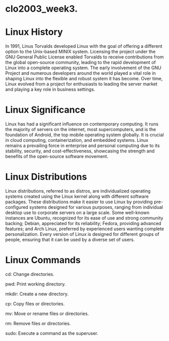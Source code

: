 # clo2003_week3.
# Linux History
In 1991, Linus Torvalds developed Linux with the goal of offering a different option to the Unix-based MINIX system. Licensing the project under the GNU General Public License enabled Torvalds to receive contributions from the global open-source community, leading to the rapid development of Linux into a complete operating system. The early involvement of the GNU Project and numerous developers around the world played a vital role in shaping Linux into the flexible and robust system it has become. Over time, Linux evolved from a project for enthusiasts to leading the server market and playing a key role in business settings.

# Linux Significance
Linux has had a significant influence on contemporary computing. It runs the majority of servers on the internet, most supercomputers, and is the foundation of Android, the top mobile operating system globally. It is crucial in cloud computing, containerization, and embedded systems. Linux remains a prevailing force in enterprise and personal computing due to its stability, security, and cost-effectiveness, showcasing the strength and benefits of the open-source software movement.

# Linux Distributions
Linux distributions, referred to as distros, are individualized operating systems created using the Linux kernel along with different software packages. These distributions make it easier to use Linux by providing pre-configured systems designed for various purposes, ranging from individual desktop use to corporate servers on a large scale. Some well-known instances are Ubuntu, recognized for its ease of use and strong community backing; Debian, appreciated for its reliability; Fedora, providing advanced features; and Arch Linux, preferred by experienced users wanting complete personalization. Every version of Linux is designed for different groups of people, ensuring that it can be used by a diverse set of users.

# Linux Commands
cd: Change directories.

pwd: Print working directory.

mkdir: Create a new directory.

cp: Copy files or directories.

mv: Move or rename files or directories.

rm: Remove files or directories.

sudo: Execute a command as the superuser.
